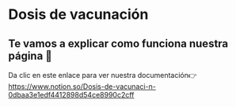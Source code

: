 # Dosis de vacunación
## Te vamos a explicar como funciona nuestra página 👋 
Da clic en este enlace para ver nuestra documentación👉 https://www.notion.so/Dosis-de-vacunaci-n-0dbaa3e1edf4412898d54ce8990c2cff

